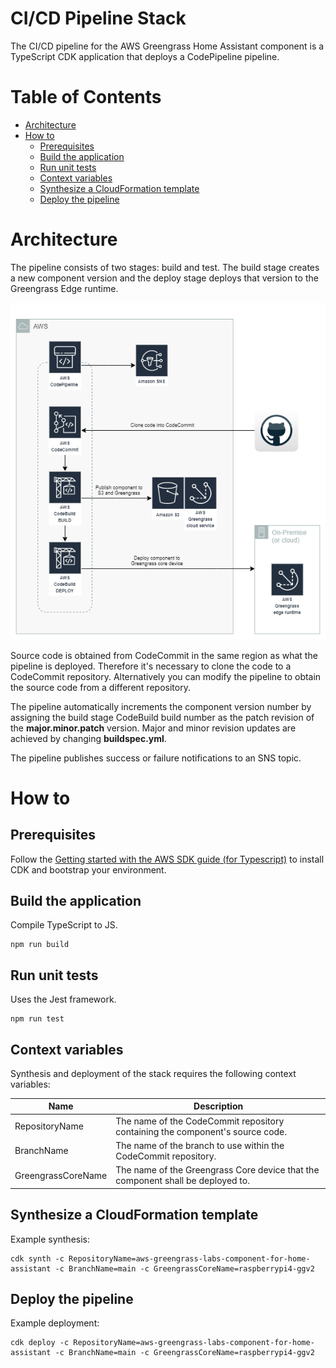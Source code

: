 # CI/CD Pipeline Stack

The CI/CD pipeline for the AWS Greengrass Home Assistant component is a TypeScript CDK application that deploys a CodePipeline pipeline. 

# Table of Contents
* [Architecture](#architecture)
* [How to](#how-to)
    * [Prerequisites](#prerequisites)
    * [Build the application](#build-the-application)
    * [Run unit tests](#run-unit-tests)
    * [Context variables](#context-variables)
    * [Synthesize a CloudFormation template](#synthesize-a-cloudformation-template)
    * [Deploy the pipeline](#deploy-the-pipeline)

# Architecture

The pipeline consists of two stages: build and test. The build stage creates a new component version and the deploy stage deploys that version to the Greengrass Edge runtime. 

![ggv2-ha-cicd-pipeline-architecture](images/ggv2-ha-cicd-pipeline-architecture.png)

Source code is obtained from CodeCommit in the same region as what the pipeline is deployed. Therefore it's necessary to clone the code to a CodeCommit repository. Alternatively you can modify the pipeline to obtain the source code from a different repository.

The pipeline automatically increments the component version number by assigning the build stage CodeBuild build number as the patch revision of the **major.minor.patch** version. Major and minor revision updates are achieved by changing **buildspec.yml**.

The pipeline publishes success or failure notifications to an SNS topic.

# How to

## Prerequisites

Follow the [Getting started with the AWS SDK guide (for Typescript)](https://docs.aws.amazon.com/cdk/latest/guide/getting_started.html) to install CDK and bootstrap your environment.

## Build the application

Compile TypeScript to JS.

```
npm run build
```
## Run unit tests

Uses the Jest framework.

```
npm run test
```

## Context variables

Synthesis and deployment of the stack requires the following context variables:

| Name                  | Description                                                                             |
| --------------------- | --------------------------------------------------------------------------------------- |
| RepositoryName        | The name of the CodeCommit repository containing the component's source code.           |
| BranchName            | The name of the branch to use within the CodeCommit repository.                         |
| GreengrassCoreName    | The name of the Greengrass Core device that the component shall be deployed to.         |

## Synthesize a CloudFormation template 

Example synthesis:

```
cdk synth -c RepositoryName=aws-greengrass-labs-component-for-home-assistant -c BranchName=main -c GreengrassCoreName=raspberrypi4-ggv2
```
## Deploy the pipeline

Example deployment:

```
cdk deploy -c RepositoryName=aws-greengrass-labs-component-for-home-assistant -c BranchName=main -c GreengrassCoreName=raspberrypi4-ggv2
```
